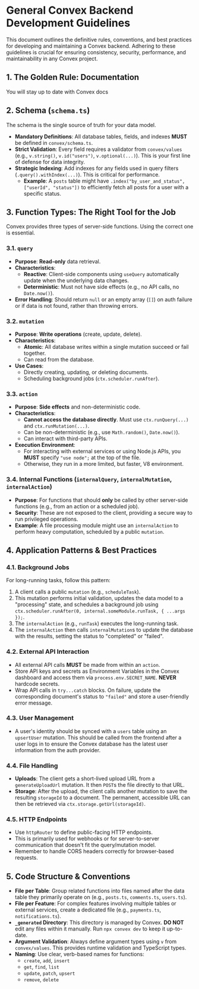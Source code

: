 # General Convex Backend Development Guidelines

This document outlines the definitive rules, conventions, and best practices for developing and maintaining a Convex backend. Adhering to these guidelines is crucial for ensuring consistency, security, performance, and maintainability in any Convex project.

## 1. The Golden Rule: Documentation

You will stay up to date with Convex docs

## 2. Schema (`schema.ts`)

The schema is the single source of truth for your data model.

- **Mandatory Definitions**: All database tables, fields, and indexes **MUST** be defined in `convex/schema.ts`.
- **Strict Validation**: Every field requires a validator from `convex/values` (e.g., `v.string()`, `v.id("users")`, `v.optional(...)`). This is your first line of defense for data integrity.
- **Strategic Indexing**: Add indexes for any fields used in query filters (`.query().withIndex(...)`). This is critical for performance.
  - **Example**: A `posts` table might have `.index("by_user_and_status", ["userId", "status"])` to efficiently fetch all posts for a user with a specific status.

## 3. Function Types: The Right Tool for the Job

Convex provides three types of server-side functions. Using the correct one is essential.

### 3.1. `query`
- **Purpose**: **Read-only** data retrieval.
- **Characteristics**:
    - **Reactive**: Client-side components using `useQuery` automatically update when the underlying data changes.
    - **Deterministic**: Must not have side effects (e.g., no API calls, no `Date.now()`).
- **Error Handling**: Should return `null` or an empty array (`[]`) on auth failure or if data is not found, rather than throwing errors.

### 3.2. `mutation`
- **Purpose**: **Write operations** (create, update, delete).
- **Characteristics**:
    - **Atomic**: All database writes within a single mutation succeed or fail together.
    - Can read from the database.
- **Use Cases**:
    - Directly creating, updating, or deleting documents.
    - Scheduling background jobs (`ctx.scheduler.runAfter`).

### 3.3. `action`
- **Purpose**: **Side effects** and non-deterministic code.
- **Characteristics**:
    - **Cannot access the database directly**. Must use `ctx.runQuery(...)` and `ctx.runMutation(...)`.
    - Can be non-deterministic (e.g., use `Math.random()`, `Date.now()`).
    - Can interact with third-party APIs.
- **Execution Environment**:
    - For interacting with external services or using Node.js APIs, you **MUST** specify `"use node";` at the top of the file.
    - Otherwise, they run in a more limited, but faster, V8 environment.

### 3.4. Internal Functions (`internalQuery`, `internalMutation`, `internalAction`)
- **Purpose**: For functions that should **only** be called by other server-side functions (e.g., from an action or a scheduled job).
- **Security**: These are not exposed to the client, providing a secure way to run privileged operations.
- **Example**: A file processing module might use an `internalAction` to perform heavy computation, scheduled by a public `mutation`.

## 4. Application Patterns & Best Practices

### 4.1. Background Jobs
For long-running tasks, follow this pattern:
1.  A client calls a public `mutation` (e.g., `scheduleTask`).
2.  This mutation performs initial validation, updates the data model to a "processing" state, and schedules a background job using `ctx.scheduler.runAfter(0, internal.someModule.runTask, { ...args });`.
3.  The `internalAction` (e.g., `runTask`) executes the long-running task.
4.  The `internalAction` then calls `internalMutation`s to update the database with the results, setting the status to "completed" or "failed".

### 4.2. External API Interaction
- All external API calls **MUST** be made from within an `action`.
- Store API keys and secrets as Environment Variables in the Convex dashboard and access them via `process.env.SECRET_NAME`. **NEVER** hardcode secrets.
- Wrap API calls in `try...catch` blocks. On failure, update the corresponding document's status to `"failed"` and store a user-friendly error message.

### 4.3. User Management
- A user's identity should be synced with a `users` table using an `upsertUser` mutation. This should be called from the frontend after a user logs in to ensure the Convex database has the latest user information from the auth provider.

### 4.4. File Handling
- **Uploads**: The client gets a short-lived upload URL from a `generateUploadUrl` mutation. It then `POST`s the file directly to that URL.
- **Storage**: After the upload, the client calls another mutation to save the resulting `storageId` to a document. The permanent, accessible URL can then be retrieved via `ctx.storage.getUrl(storageId)`.

### 4.5. HTTP Endpoints
- Use `httpRouter` to define public-facing HTTP endpoints.
- This is primarily used for webhooks or for server-to-server communication that doesn't fit the query/mutation model.
- Remember to handle CORS headers correctly for browser-based requests.

## 5. Code Structure & Conventions

- **File per Table**: Group related functions into files named after the data table they primarily operate on (e.g., `posts.ts`, `comments.ts`, `users.ts`).
- **File per Feature**: For complex features involving multiple tables or external services, create a dedicated file (e.g., `payments.ts`, `notifications.ts`).
- **`_generated` Directory**: This directory is managed by Convex. **DO NOT** edit any files within it manually. Run `npx convex dev` to keep it up-to-date.
- **Argument Validation**: Always define argument types using `v` from `convex/values`. This provides runtime validation and TypeScript types.
- **Naming**: Use clear, verb-based names for functions:
    - `create`, `add`, `insert`
    - `get`, `find`, `list`
    - `update`, `patch`, `upsert`
    - `remove`, `delete`